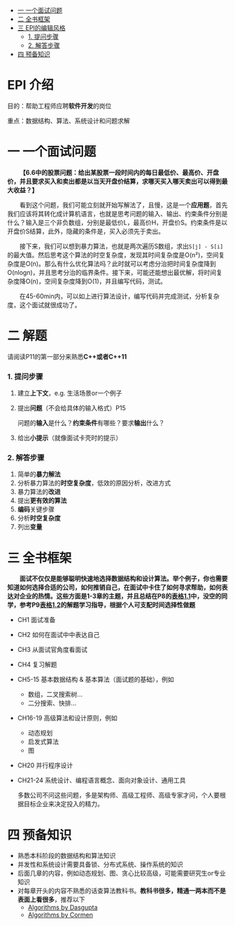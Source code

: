 - [一 一个面试问题](#一-一个面试问题)
- [二 全书框架](#二-全书框架)
- [三 EPI的编辑风格](#三-epi的编辑风格)
    + [1. 提问步骤](#1-提问步骤)
    + [2. 解答步骤](#2-解答步骤)
- [四 预备知识](#四-预备知识)

# EPI 介绍

目的：帮助工程师应聘**软件开发**的岗位

重点：数据结构、算法、系统设计和问题求解

# 一 一个面试问题

**&emsp;&emsp;【6.6中的股票问题：给出某股票一段时间内的每日最低价、最高价、开盘价，并且要求买入和卖出都是以当天开盘价结算，求哪天买入哪天卖出可以得到最大收益？】**

&emsp;&emsp;看到这个问题，我们可能立刻就开始写解法了，且慢，这是一个**应用题**，首先我们应该将其转化成计算机语言，也就是思考问题的输入、输出、约束条件分别是什么？输入是三个非负数组，分别是最低价L，最高价H，开盘价S。约束条件是以开盘价S结算，此外，隐藏的条件是，买入必须先于卖出。

&emsp;&emsp;接下来，我们可以想到暴力算法，也就是两次遍历S数组，求出```S[j] - S[i]```的最大值。然后思考这个算法的时空复杂度，发现其时间复杂度是O(n²)，空间复杂度是O(n)。那么有什么优化算法吗？此时就可以考虑分治把时间复杂度降到O(nlogn)，并且思考分治的临界条件。接下来，可能还能想出最优解，将时间复杂度降O(n)，空间复杂度降到O(1)，并且编写代码，测试。

&emsp;&emsp;在45-60min内，可以如上进行算法设计，编写代码并完成测试，分析复杂度，这个面试就很成功了。

# 二 解题

请阅读P11的第一部分来熟悉**C++**或者**C++11**

### 1. 提问步骤

1. 建立**上下文**，e.g. 生活场景or一个例子

2. 提出**问题**（不会给具体的输入格式）P15

   问题的**输入**是什么？**约束条件**有哪些？要求**输出**什么？

3. 给出**小提示**（就像面试卡壳时的提示）

### 2. 解答步骤

1. 简单的**暴力解法**
2. 分析暴力算法的**时空复杂度**，低效的原因分析，改进方式
3. 暴力算法的**改进**
4. 提出**更有效的算法**
5. **编码**关键步骤
6. 分析**时空复杂度**
7. 列出**变量**

# 三 全书框架

&emsp;&emsp;**面试不仅仅是能够聪明快速地选择数据结构和设计算法。**举个例子，你也需要知道如何选择合适的公司，如何推销自己，在面试中卡住了如何寻求帮助，如何表达对企业的热情。这些方面是1-3章的主题，并且总结在P8的[**表格1.1**]()中，没空的同学，参考P9**[表格1.2]()**的解题学习指导，根据个人可支配时间**选择性做题**

- CH1 面试准备
- CH2 如何在面试中中表达自己
- CH3 从面试官角度看面试
- CH4 复习解题

- CH5-15 基本数据结构 & 基本算法（面试题的基础），例如
  - 数组，二叉搜索树...
  - 二分搜索、快排...
- CH16-19 高级算法和设计原则，例如
  - 动态规划
  - 启发式算法
  - 图
- CH20 并行程序设计

- CH21-24 系统设计、编程语言概念、面向对象设计、通用工具

  多数公司不问这些问题，多是架构师、高级工程师、高级专家才问，个人要根据目标企业来决定投入的精力。

# 四 预备知识

- 熟悉本科阶段的数据结构和算法知识
- 并发性和系统设计需要具备锁、分布式系统、操作系统的知识
- 后面几章的内容，例如动态规划、图、贪心比较高级，可能需要研究生or专业知识
- 对每章开头的内容不熟悉的话查算法教科书。**教科书很多，精通一两本而不是表面上看很多**，推荐以下
  - [Algorithms by Dasgupta]()
  - [Algorithms by Cormen]()

